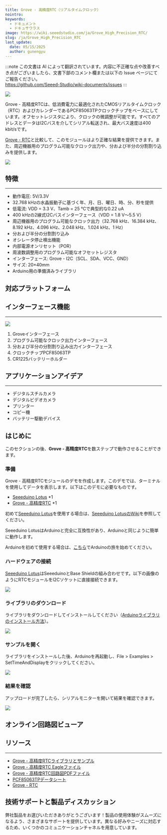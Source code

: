 ```yaml
---
title: Grove - 高精度RTC（リアルタイムクロック）
nointro:
keywords:
  - ドキュメント
  - ドキュサウラス
image: https://wiki.seeedstudio.com/ja/Grove_High_Precision_RTC/
slug: /ja/Grove_High_Precision_RTC
last_update:
  date: 05/15/2025
  author: gunengyu
---
```

:::note
この文書は AI によって翻訳されています。内容に不正確な点や改善すべき点がございましたら、文書下部のコメント欄または以下の Issue ページにてご報告ください。  
https://github.com/Seeed-Studio/wiki-documents/issues
:::

![](https://files.seeedstudio.com/wiki/Grove-High_Precision_RTC/img/Grove-High_Precision_RTC.jpg)

Grove - 高精度RTCは、低消費電力に最適化されたCMOSリアルタイムクロック（RTC）およびカレンダーであるPCF85063TPクロックチップをベースにしています。オフセットレジスタにより、クロックの微調整が可能です。すべてのアドレスとデータはI2Cバスを介してシリアル転送され、最大バス速度は400 kbit/sです。

[Grove - RTC](https://www.seeedstudio.com/Grove-RTC-p-758.html)と比較して、このモジュールはより正確な結果を提供できます。また、周辺機器用のプログラム可能なクロック出力や、分および半分の分割割り込みを提供します。

[![](https://files.seeedstudio.com/wiki/Seeed-WiKi/docs/images/300px-Get_One_Now_Banner-ragular.png)](https://www.seeedstudio.com/Grove-High-Precision-RTC-p-2741.html)

## 特徴

---

- 動作電圧: 5V/3.3V
- 32.768 kHzの水晶振動子に基づく年、月、日、曜日、時、分、秒を提供
- 低電流: VDD = 3.3 V、Tamb = 25 ℃で典型的な0.22 uA
- 400 kHzの2線式I2Cバスインターフェース（VDD = 1.8 V～5.5 V）
- 周辺機器用のプログラム可能なクロック出力（32.768 kHz、16.384 kHz、8.192 kHz、4.096 kHz、2.048 kHz、1.024 kHz、1 Hz）
- 分および半分の分割割り込み
- オシレータ停止検出機能
- 内部電源オンリセット（POR）
- 周波数調整用のプログラム可能なオフセットレジスタ
- インターフェース: Grove - I2C（SCL、SDA、VCC、GND）
- サイズ: 20×40mm
- Arduino用の準備済みライブラリ

## 対応プラットフォーム

## インターフェース機能

---

![](https://files.seeedstudio.com/wiki/Grove-High_Precision_RTC/img/Interface.jpg)

1. Groveインターフェース  
2. プログラム可能なクロック出力インターフェース  
3. 分および半分の分割割り込み出力インターフェース  
4. クロックチップPCF85063TP  
5. CR1225バッテリーホルダー  

## アプリケーションアイデア

---

- デジタルスチルカメラ
- デジタルビデオカメラ
- プリンター
- コピー機
- バッテリー駆動デバイス

## はじめに

このセクションの後、**Grove - 高精度RTC**を数ステップで動作させることができます。

### 準備

Grove - 高精度RTCモジュールのデモを作成します。このデモでは、ターミナルを使用してデータを表示します。以下はこのデモに必要なものです。

- [Seeeduino Lotus](https://www.seeedstudio.com/Seeeduino-Lotus-ATMega328-Board-with-Grove-Interface-p-1942.html) *1  
- [Grove - 高精度RTC](https://www.seeedstudio.com/) *1  

初めて[Seeeduino Lotus](https://www.seeedstudio.com/Seeeduino-Lotus-ATMega328-Board-with-Grove-Interface-p-1942.html)を使用する場合は、[Seeeduino LotusのWiki](https://wiki.seeedstudio.com/ja/Seeeduino_Lotus/)を参照してください。

Seeeduino LotusはArduinoと完全に互換性があり、Arduinoと同じように簡単に動作します。

Arduinoを初めて使用する場合は、[こちら](https://arduino.cc)でArduinoの旅を始めてください。

### ハードウェアの接続

[Seeeduino Lotus](https://www.seeedstudio.com/Seeeduino-Lotus-ATMega328-Board-with-Grove-Interface-p-1942.html)はSeeeduinoとBase Shieldの組み合わせです。以下の画像のようにRTCモジュールをI2Cソケットに直接接続できます。

![](https://files.seeedstudio.com/wiki/Grove-High_Precision_RTC/img/connect.jpg)

### ライブラリのダウンロード

ライブラリをダウンロードしてインストールしてください（[Arduinoライブラリのインストール方法](https://wiki.seeedstudio.com/ja/How_to_install_Arduino_Library/)）。

[![](https://files.seeedstudio.com/wiki/Grove-High_Precision_RTC/img/library.png)](https://github.com/Seeed-Studio/Grove_High_Precision_RTC_PCF85063TP/archive/master.zip)

### サンプルを開く

ライブラリをインストールした後、Arduinoを再起動し、File > Examples > SetTimeAndDisplayをクリックしてください。

![](https://files.seeedstudio.com/wiki/Grove-High_Precision_RTC/img/demo2.jpg)

### 結果を確認

アップロードが完了したら、シリアルモニターを開いて結果を確認できます。

![](https://files.seeedstudio.com/wiki/Grove-High_Precision_RTC/img/result.jpg)

## オンライン回路図ビューア

<div className="altium-ecad-viewer" data-project-src="https://files.seeedstudio.com/wiki/Grove-High_Precision_RTC/res/sch_eagle.zip" style={{borderRadius: '0px 0px 4px 4px', height: 500, borderStyle: 'solid', borderWidth: 1, borderColor: 'rgb(241, 241, 241)', overflow: 'hidden', maxWidth: 1280, maxHeight: 700, boxSizing: 'border-box'}}>
</div>

## リソース

---
- [Grove - 高精度RTCライブラリとサンプル](https://github.com/Seeed-Studio/Grove_High_Precision_RTC_PCF85063TP)
- [Grove - 高精度RTC Eagleファイル](https://files.seeedstudio.com/wiki/Grove-High_Precision_RTC/res/sch_eagle.zip)
- [Grove - 高精度RTC回路図PDFファイル](https://files.seeedstudio.com/wiki/Grove-High_Precision_RTC/res/sch_pdf.pdf)
- [PCF85063TPデータシート](https://files.seeedstudio.com/wiki/Grove-High_Precision_RTC/res/PCF85063TP.pdf)
- [Grove - RTC](https://www.seeedstudio.com/Grove-RTC-p-758.html)

## 技術サポートと製品ディスカッション

弊社製品をお選びいただきありがとうございます！製品の使用体験がスムーズになるよう、さまざまなサポートを提供しています。異なる好みやニーズに対応するため、いくつかのコミュニケーションチャネルを用意しています。

<div class="button_tech_support_container">
<a href="https://forum.seeedstudio.com/" class="button_forum"></a> 
<a href="https://www.seeedstudio.com/contacts" class="button_email"></a>
</div>

<div class="button_tech_support_container">
<a href="https://discord.gg/eWkprNDMU7" class="button_discord"></a> 
<a href="https://github.com/Seeed-Studio/wiki-documents/discussions/69" class="button_discussion"></a>
</div>